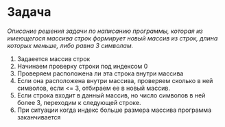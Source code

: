 # Задача 

*Описание решения задачи по написанию программы, которая из имеющегося массива строк формирует новый массив из строк, длина которых меньше, либо равна 3 символам.*
1. Задаеется массив строк
2. Начинаем проверку строки под индексом 0
3. Проверяем расположена ли эта строка внутри массива
4. Если она расположена внутри массива, проверяем сколько в ней символов, если <= 3, отбираем ее в новый массив.
5. Если строка входит в данный массив, но число символов в ней более 3, переходим к следующей строке.
6. При ситуации когда индекс больше размера массива программа заканчивается